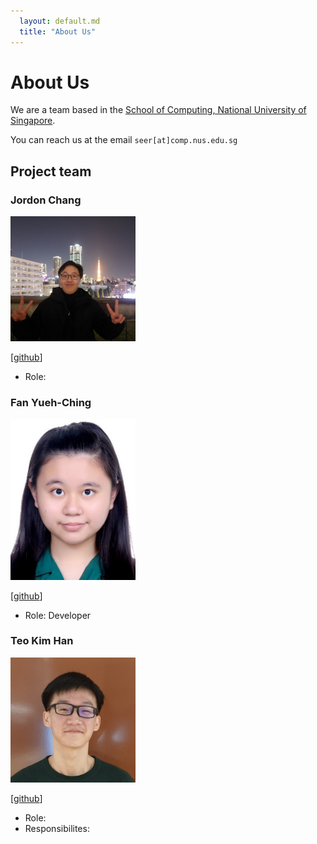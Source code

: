 ```yaml
---
  layout: default.md
  title: "About Us"
---
```


# About Us

We are a team based in the [School of Computing, National University of Singapore](http://www.comp.nus.edu.sg).

You can reach us at the email `seer[at]comp.nus.edu.sg`

## Project team


### Jordon Chang

<img src="images/jordon0802.png" width="200px">

[[github](https://github.com/jordon0802)]

* Role:

### Fan Yueh-Ching

<img src="images/e1093051.png" width="200px">

[[github](https://github.com/e1093051)]

* Role: Developer
### Teo Kim Han

<img src="images/kimhan01.png" width="200px">

[[github](https://github.com/KimHan01)]

* Role:
* Responsibilites:
